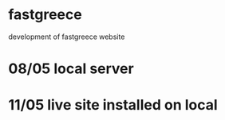 # fastgreece
development of fastgreece website

# 08/05 local server

# 11/05 live site installed on local 
